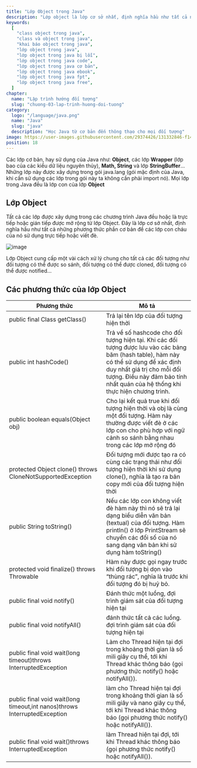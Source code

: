 ```yaml
---
title: "Lớp Object trong Java"
description: "Lớp object là lớp cơ sở nhất, định nghĩa hầu như tất cả những phương thức phần cơ bản để các lớp con cháu của nó sử dụng trực tiếp hoặc viết đè"
keywords:
  [
    "class object trong java",
    "class và object trong java",
    "khai báo object trong java",
    "lớp object trong java",
    "lớp object trong java bị lỗi",
    "lớp object trong java code",
    "lớp object trong java cơ bản",
    "lớp object trong java ebook",
    "lớp object trong java fpt",
    "lớp object trong java free",
  ]
chapter:
  name: "Lập trình hướng đối tượng"
  slug: "chuong-03-lap-trinh-huong-doi-tuong"
category:
  logo: "/language/java.png"
  name: "Java"
  slug: "java"
  description: "Học Java từ cơ bản đến thông thạo cho mọi đối tượng"
image: https://user-images.githubusercontent.com/29374426/131332846-f14a1cc6-dca3-40a8-a0ae-003a31abdae1.png
position: 18
---
```


Các lớp cơ bản, hay sử dụng của Java như: **Object**, các lớp **Wrapper** (lớp bao của các kiểu dữ liệu nguyên thủy), **Math, String** và lớp **StringBuffer**... Những lớp này được xây dựng trong gói java.lang (gói mặc định của Java, khi cần sử dụng các lớp trong gói này ta không cần phải import nó). Mọi lớp trong Java đều là lớp con của lớp **Object**

## Lớp Object

Tất cả các lớp được xây dựng trong các chương trình Java đều hoặc là trực tiếp hoặc gián tiếp được mở rộng từ lớp Object. Đây là lớp cơ sở nhất, định nghĩa hầu như tất cả những phương thức phần cơ bản để các lớp con cháu của nó sử dụng trực tiếp hoặc viết đè.

![image](https://user-images.githubusercontent.com/29374426/131332846-f14a1cc6-dca3-40a8-a0ae-003a31abdae1.png)

Lớp Object cung cấp một vài cách xử lý chung cho tất cả các đối tượng như đối tượng có thể được so sánh, đối tượng có thể được cloned, đối tượng có thể được notified...

## Các phương thức của lớp Object

| Phương thức | Mô tả |
| --- | --- |
| public final Class getClass() | Trả lại tên lớp của đối tượng hiện thời |
| public int hashCode() | Trả về số hashcode cho đối tượng hiện tại. Khi các đối tượng được lưu vào các bảng băm (hash table), hàm này có thể sử dụng để xác định duy nhất giá trị cho mỗi đối tượng. Điều này đảm bảo tính nhất quán của hệ thống khi thực hiện chương trình. |
| public boolean equals(Object obj) | Cho lại kết quả true khi đối tượng hiện thời và obj là cùng một đối tượng. Hàm này thường được viết đè ở các lớp con cho phù hợp với ngữ cảnh so sánh bằng nhau trong các lớp mở rộng đó |
| protected Object clone() throws CloneNotSupportedException | Đối tượng mới được tạo ra có cùng các trạng thái như đối tượng hiện thời khi sử dụng clone(), nghĩa là tạo ra bản copy mới của đối tượng hiện thời |
| public String toString() | Nếu các lớp con không viết đè hàm này thì nó sẽ trả lại dạng biểu diễn văn bản (textual) của đối tượng. Hàm println() ở lớp PrintStream sẽ chuyển các đối số của nó sang dạng văn bản khi sử dụng hàm toString() |
| protected void finalize() throws Throwable | Hàm này được gọi ngay trước khi đối tượng bị dọn vào “thùng rác”, nghĩa là trước khi đối tượng đó bị huỷ bỏ. |
| public final void notify() | Đánh thức một luồng, đợi trình giám sát của đối tượng hiện tại |
| public final void notifyAll() | đánh thức tất cả các luồng. đợi trình giám sát của đối tượng hiện tại |
| public final void wait(long timeout)throws InterruptedException | Làm cho Thread hiện tại đợi trong khoảng thời gian là số mili giây cụ thể, tới khi Thread khác thông báo (gọi phương thức notify() hoặc notifyAll()). |
| public final void wait(long timeout,int nanos)throws InterruptedException | làm cho Thread hiện tại đợi trong khoảng thời gian là số mili giây và nano giây cụ thể, tới khi Thread khác thông báo (gọi phương thức notify() hoặc notifyAll()). |
| public final void wait()throws InterruptedException | làm Thread hiện tại đợi, tới khi Thread khác thông báo (gọi phương thức notify() hoặc notifyAll()). |
